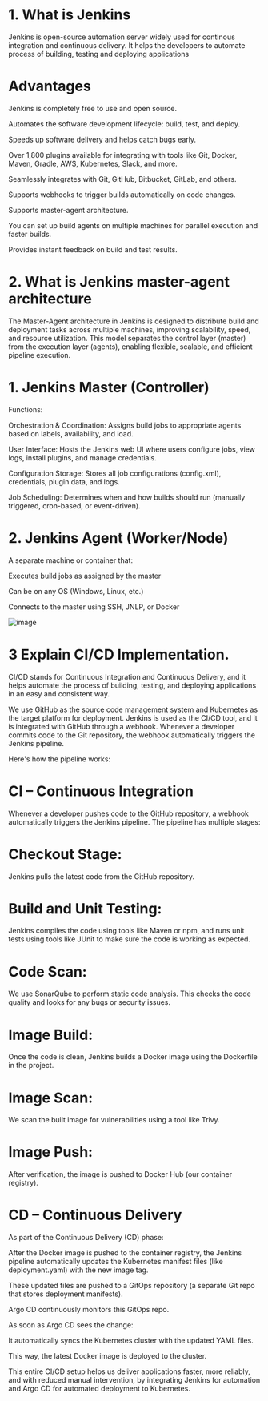 # 1. What is Jenkins

Jenkins is open-source automation server widely used for continous integration and continuous delivery. It helps the developers to automate process of building, testing and deploying applications

# Advantages

Jenkins is completely free to use and open source.

Automates the software development lifecycle: build, test, and deploy.

Speeds up software delivery and helps catch bugs early.

Over 1,800 plugins available for integrating with tools like Git, Docker, Maven, Gradle, AWS, Kubernetes, Slack, and more.

Seamlessly integrates with Git, GitHub, Bitbucket, GitLab, and others.

Supports webhooks to trigger builds automatically on code changes.

Supports master-agent architecture.

You can set up build agents on multiple machines for parallel execution and faster builds.

Provides instant feedback on build and test results.

# 2. What is Jenkins master-agent architecture

The Master-Agent architecture in Jenkins is designed to distribute build and deployment tasks across multiple machines, improving scalability, speed, and resource utilization. This model separates the control layer (master) from the execution layer (agents), enabling flexible, scalable, and efficient pipeline execution.
# 1. Jenkins Master (Controller)

Functions:

Orchestration & Coordination: Assigns build jobs to appropriate agents based on labels, availability, and load.

User Interface: Hosts the Jenkins web UI where users configure jobs, view logs, install plugins, and manage credentials.

Configuration Storage: Stores all job configurations (config.xml), credentials, plugin data, and logs.

Job Scheduling: Determines when and how builds should run (manually triggered, cron-based, or event-driven).



# 2. Jenkins Agent (Worker/Node)

A separate machine or container that:

Executes build jobs as assigned by the master

Can be on any OS (Windows, Linux, etc.)

Connects to the master using SSH, JNLP, or Docker

![image](https://github.com/user-attachments/assets/90c06844-e3e5-40fd-81d3-969701ae6b94)

# 3 Explain CI/CD Implementation.

CI/CD stands for Continuous Integration and Continuous Delivery, and it helps automate the process of building, testing, and deploying applications in an easy and consistent way.

We use GitHub as the source code management system and Kubernetes as the target platform for deployment. Jenkins is used as the CI/CD tool, and it is integrated with GitHub through a webhook. 
Whenever a developer commits code to the Git repository, the webhook automatically triggers the Jenkins pipeline.

Here's how the pipeline works:

# CI – Continuous Integration

Whenever a developer pushes code to the GitHub repository, a webhook automatically triggers the Jenkins pipeline. The pipeline has multiple stages:

# Checkout Stage:
Jenkins pulls the latest code from the GitHub repository.

# Build and Unit Testing:
Jenkins compiles the code using tools like Maven or npm, and runs unit tests using tools like JUnit to make sure the code is working as expected.

# Code Scan:
We use SonarQube to perform static code analysis. This checks the code quality and looks for any bugs or security issues.

# Image Build:
Once the code is clean, Jenkins builds a Docker image using the Dockerfile in the project.

# Image Scan:
We scan the built image for vulnerabilities using a tool like Trivy.

# Image Push:
After verification, the image is pushed to Docker Hub (our container registry).

# CD – Continuous Delivery
As part of the Continuous Delivery (CD) phase:

After the Docker image is pushed to the container registry, the Jenkins pipeline automatically updates the Kubernetes manifest files (like deployment.yaml) with the new image tag.

These updated files are pushed to a GitOps repository (a separate Git repo that stores deployment manifests).

Argo CD continuously monitors this GitOps repo.

As soon as Argo CD sees the change:

It automatically syncs the Kubernetes cluster with the updated YAML files.

This way, the latest Docker image is deployed to the cluster.

This entire CI/CD setup helps us deliver applications faster, more reliably, and with reduced manual intervention, by integrating Jenkins for automation and Argo CD for automated deployment to Kubernetes.
